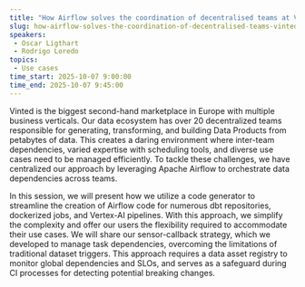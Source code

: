 ```yaml
---
title: "How Airflow solves the coordination of decentralised teams at Vinted"
slug: how-airflow-solves-the-coordination-of-decentralised-teams-vinted
speakers:
 - Oscar Ligthart
 - Rodrigo Loredo
topics:
 - Use cases
time_start: 2025-10-07 9:00:00
time_end: 2025-10-07 9:45:00
---
```


Vinted is the biggest second-hand marketplace in Europe with multiple business verticals. Our data ecosystem has over 20 decentralized teams responsible for generating, transforming, and building Data Products from petabytes of data. This creates a daring environment where inter-team dependencies, varied expertise with scheduling tools, and diverse use cases need to be managed efficiently. To tackle these challenges, we have centralized our approach by leveraging Apache Airflow to orchestrate data dependencies across teams.

In this session, we will present how we utilize a code generator to streamline the creation of Airflow code for numerous dbt repositories, dockerized jobs, and Vertex-AI pipelines. With this approach, we simplify the complexity and offer our users the flexibility required to accommodate their use cases. We will share our sensor-callback strategy, which we developed to manage task dependencies, overcoming the limitations of traditional dataset triggers. This approach requires a data asset registry to monitor global dependencies and SLOs, and serves as a safeguard during CI processes for detecting potential breaking changes.